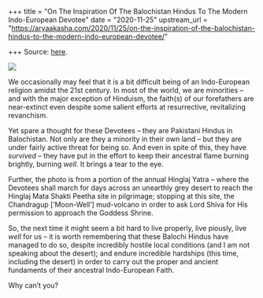 +++
title = "On The Inspiration Of The Balochistan Hindus To The Modern Indo-European Devotee"
date = "2020-11-25"
upstream_url = "https://aryaakasha.com/2020/11/25/on-the-inspiration-of-the-balochistan-hindus-to-the-modern-indo-european-devotee/"

+++
Source: [here](https://aryaakasha.com/2020/11/25/on-the-inspiration-of-the-balochistan-hindus-to-the-modern-indo-european-devotee/).

![](https://aryaakasha.files.wordpress.com/2020/11/126433085_10164432635255574_6105310139845145037_n.jpg?w=945)

We occasionally may feel that it is a bit difficult being of an
Indo-European religion amidst the 21st century. In most of the world, we
are minorities – and with the major exception of Hinduism, the faith(s)
of our forefathers are near-extinct even despite some salient efforts at
resurrective, revitalizing revanchism.

Yet spare a thought for these Devotees – they are Pakistani Hindus in
Balochistan. Not only are they a minority in their own land – but they
are under fairly active threat for being so. And even in spite of this,
they have *survived* – they have put in the effort to keep their
ancestral flame burning brightly, burning *well*. It brings a tear to
the eye.

Further, the photo is from a portion of the annual Hinglaj Yatra – where
the Devotees shall march for days across an unearthly grey desert to
reach the Hinglaj Mata Shakti Peetha site in pilgrimage; stopping at
this site, the Chandragup \[‘Moon-Well’\] mud-volcano in order to ask
Lord Shiva for His permission to approach the Goddess Shrine.

So, the next time it might seem a bit hard to live properly, live
piously, live *well* for us – it is worth remembering that these Balochi
Hindus have managed to do so, despite incredibly hostile local
conditions (and I am not speaking about the desert); and endure
incredible hardships (this time, including the desert) in order to carry
out the proper and ancient fundaments of their ancestral Indo-European
Faith.

Why can’t you?
